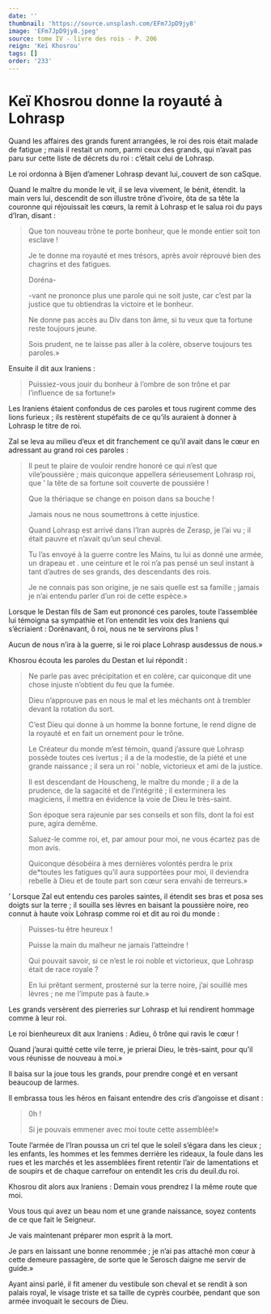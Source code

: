 ```yaml
---
date: ''
thumbnail: 'https://source.unsplash.com/EFm7JpD9jy8'
image: 'EFm7JpD9jy8.jpeg'
source: tome IV - livre des rois - P. 206
reign: 'Keï Khosrou'
tags: []
order: '233'
---
```


# Keï Khosrou donne la royauté à Lohrasp

Quand les affaires des grands furent arrangées, le roi des rois était malade de fatigue ; mais il restait un nom, parmi ceux des grands, qui n’avait pas paru sur cette liste de décrets du roi : c’était celui de Lohrasp.

Le roi ordonna à Bijen d’amener Lohrasp devant lui,.couvert de son caSque.

Quand le maître du monde le vit, il se leva vivement, le bénit, étendit. la main vers lui, descendit de son illustre trône d’ivoire, ôta de sa tête la couronne qui réjouissait les cœurs, la remit à Lohrasp et le salua roi du pays d’Iran, disant :

> Que ton nouveau trône te porte bonheur, que le monde entier soit ton esclave !
>
> Je te donne ma royauté et mes trésors, après avoir réprouvé bien des chagrins et des fatigues.
>
> Doréna-
>
> -vant ne prononce plus une parole qui ne soit juste, car c’est par la justice que tu obtiendras la victoire et le bonheur.
>
> Ne donne pas accès au Div dans ton âme, si tu veux que ta fortune reste toujours jeune.
>
> Sois prudent, ne te laisse pas aller à la colère, observe toujours tes paroles.»

Ensuite il dit aux Iraniens :

> Puissiez-vous jouir du bonheur à l’ombre de son trône et par l’influence de sa fortune!»

Les Iraniens étaient confondus de ces paroles et tous rugirent comme des lions furieux ; ils restèrent stupéfaits de ce qu’ils auraient à donner à Lohrasp le titre de roi.

Zal se leva au milieu d’eux et dit franchement ce qu’il avait dans le cœur en adressant au grand roi ces paroles :

> Il peut te plaire de vouloir rendre honoré ce qui n’est que vile’poussière ; mais quiconque appellera sérieusement Lohrasp roi, que ’ la tête de sa fortune soit couverte de poussière !
>
> Que la thériaque se change en poison dans sa bouche !
>
> Jamais nous ne nous soumettrons à cette injustice.
>
> Quand Lohrasp est arrivé dans l’Iran auprès de Zerasp, je l’ai vu ; il était pauvre et n’avait qu’un seul cheval.
>
> Tu l’as envoyé à la guerre contre les Mains, tu lui as donné une armée, un drapeau et . une ceinture et le roi n’a pas pensé un seul instant à tant d’autres de ses grands, des descendants des rois.
>
> Je ne connais pas son origine, je ne sais quelle est sa famille ; jamais je n’ai entendu parler d’un roi de cette espèce.»

Lorsque le Destan fils de Sam eut prononcé ces paroles, toute l’assemblée lui témoigna sa sympathie et l’on entendit les voix des Iraniens qui s’écriaient : Dorénavant, ô roi, nous ne te servirons plus !

Aucun de nous n’ira à la guerre, si le roi place Lohrasp ausdessus de nous.»

Khosrou écouta les paroles du Destan et lui répondit :

> Ne parle pas avec précipitation et en colère, car quiconque dit une chose injuste n’obtient du feu que la fumée.
>
> Dieu n’approuve pas en nous le mal et les méchants ont à trembler devant la rotation du sort.
>
> C’est Dieu qui donne à un homme la bonne fortune, le rend digne de la royauté et en fait un ornement pour le trône.
>
> Le Créateur du monde m’est témoin, quand j’assure que Lohrasp possède toutes ces ivertus ; il a de la modestie, de la piété et une grande naissance ; il sera un roi ’ noble, victorieux et ami de la justice.
>
> Il est descendant de Houscheng, le maître du monde ; il a de la prudence, de la sagacité et de l’intégrité ; il exterminera les magiciens, il mettra en évidence la voie de Dieu le très-saint.
>
> Son époque sera rajeunie par ses conseils et son fils, dont la foi est pure, agira demême.
>
> Saluez-le comme roi, et, par amour pour moi, ne vous écartez pas de mon avis.
>
> Quiconque désobéira à mes dernières volontés perdra le prix de\*toutes les fatigues qu’il aura supportées pour moi, il deviendra rebelle à Dieu et de toute part son cœur sera envahi de terreurs.»

’ Lorsque Zal eut entendu ces paroles saintes, il étendit ses bras et posa ses doigts sur la terre ; il souilla ses lèvres en baisant la poussière noire, reo connut à haute voix Lohrasp comme roi et dit au roi du monde :

> Puisses-tu être heureux !
>
> Puisse la main du malheur ne jamais l’atteindre !
>
> Qui pouvait savoir, si ce n’est le roi noble et victorieux, que Lohrasp était de race royale ?
>
> En lui prêtant serment, prosterné sur la terre noire, j’ai souillé mes lèvres ; ne me l’impute pas à faute.»

Les grands versèrent des pierreries sur Lohrasp et lui rendirent hommage comme à leur roi.

Le roi bienheureux dit aux Iraniens : Adieu, ô trône qui ravis le cœur !

Quand j’aurai quitté cette vile terre, je prierai Dieu, le très-saint, pour qu’il vous réunisse de nouveau à moi.»

Il baisa sur la joue tous les grands, pour prendre congé et en versant beaucoup de larmes.

Il embrassa tous les héros en faisant entendre des cris d’angoisse et disant :

> 0h !
>
> Si je pouvais emmener avec moi toute cette assemblée!»

Toute l’armée de l’Iran poussa un cri tel que le soleil s’égara dans les cieux ; les enfants, les hommes et les femmes derrière les rideaux, la foule dans les rues et les marchés et les assemblées firent retentir l’air de lamentations et de soupirs et de chaque carrefour on entendit les cris du deuil.du roi.

Khosrou dit alors aux Iraniens : Demain vous prendrez I la même route que moi.

Vous tous qui avez un beau nom et une grande naissance, soyez contents de ce que fait le Seigneur.

Je vais maintenant préparer mon esprit à la mort.

Je pars en laissant une bonne renommée ; je n’ai pas attaché mon cœur à cette demeure passagère, de sorte que le Serosch daigne me servir de guide.»

Ayant ainsi parlé, il fit amener du vestibule son cheval et se rendit à son palais royal, le visage triste et sa taille de cyprès courbée, pendant que son armée invoquait le secours de Dieu.
